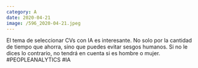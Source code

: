 ```yaml
--- 
category: A 
date: 2020-04-21 
image: /596_2020-04-21.jpeg 
--- 
```


El tema de seleccionar CVs con IA es interesante. No solo por la cantidad de tiempo que ahorra, sino que puedes evitar sesgos humanos. Si no le dices lo contrario, no tendrá en cuenta si es hombre o mujer. #PEOPLEANALYTICS #IA